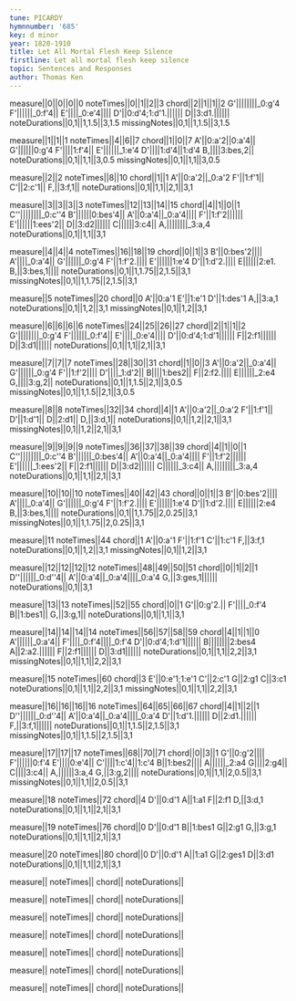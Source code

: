```yaml
---
tune: PICARDY
hymnnumber: '685'
key: d minor
year: 1820-1910
title: Let All Mortal Flesh Keep Silence
firstline: Let all mortal flesh keep silence
topic: Sentences and Responses
author: Thomas Ken
---
```

measure||0||0||0||0
noteTimes||0||1||2||3
chord||2||1||1||2
G'||||||||_0:g'4
F'||||||_0:f'4||
E'||||_0:e'4||||
D'||0:d'4;1:d'1.||||||
D||3:d1.||||||
noteDurations||0,1||1,1.5||3,1.5
missingNotes||0,1||1,1.5||3,1.5

measure||1||1||1
noteTimes||4||6||7
chord||1||0||7
A'||0:a'2||0:a'4||
G'||||||0:g'4
F'||||1:f'4||
E'||||||_1:e'4
D'||||1:d'4||1:d'4
B,||||3:bes,2||
noteDurations||0,1||1,1||3,0.5
missingNotes||0,1||1,1||3,0.5

measure||2||2
noteTimes||8||10
chord||1||1
A'||0:a'2||_0:a'2
F'||1:f'1||
C'||2:c'1||
F,||3:f,1||
noteDurations||0,1||1,1||2,1||3,1

measure||3||3||3||3
noteTimes||12||13||14||15
chord||4||1||0||1
C''||||||||_0:c''4
B'||||||0:bes'4||
A'||0:a'4||_0:a'4||||
F'||1:f'2||||||
E'||||||1:ees'2||
D||3:d2||||||
C||||||3:c4||
A,||||||||_3:a,4
noteDurations||0,1||1,1||3,1

measure||4||4||4
noteTimes||16||18||19
chord||0||1||3
B'||0:bes'2||||
A'||||_0:a'4||
G'||||||_0:g'4
F'||1:f'2.||||
E'||||||1:e'4
D'||1:d'2.||||
E||||||2:e1.
B,||3:bes,1||||
noteDurations||0,1||1,1.75||2,1.5||3,1
missingNotes||0,1||1,1.75||2,1.5||3,1

measure||5
noteTimes||20
chord||0
A'||0:a'1
E'||1:e'1
D'||1:des'1
A,||3:a,1
noteDurations||0,1||1,2||3,1
missingNotes||0,1||1,2||3,1

measure||6||6||6||6
noteTimes||24||25||26||27
chord||2||1||1||2
G'||||||||_0:g'4
F'||||||_0:f'4||
E'||||_0:e'4||||
D'||0:d'4;1:d'1||||||
F||2:f1||||||
D||3:d1||||||
noteDurations||0,1||1,1||2,1||3,1

measure||7||7||7
noteTimes||28||30||31
chord||1||0||3
A'||0:a'2||_0:a'4||
G'||||||_0:g'4
F'||1:f'2||||
D'||||_1:d'2||
B||||1:bes2||
F||2:f2.||||
E||||||_2:e4
G,||||3:g,2||
noteDurations||0,1||1,1.5||2,1||3,0.5
missingNotes||0,1||1,1.5||2,1||3,0.5

measure||8||8
noteTimes||32||34
chord||4||1
A'||0:a'2||_0:a'2
F'||1:f'1||
D'||1:d'1||
D||2:d1||
D,||3:d,1||
noteDurations||0,1||1,2||2,1||3,1
missingNotes||0,1||1,2||2,1||3,1

measure||9||9||9||9
noteTimes||36||37||38||39
chord||4||1||0||1
C''||||||||_0:c''4
B'||||||_0:bes'4||
A'||0:a'4||_0:a'4||||
F'||1:f'2||||||
E'||||||_1:ees'2||
F||2:f1||||||
D||3:d2||||||
C||||||_3:c4||
A,||||||||_3:a,4
noteDurations||0,1||1,1||2,1||3,1

measure||10||10||10
noteTimes||40||42||43
chord||0||1||3
B'||0:bes'2||||
A'||||_0:a'4||
G'||||||_0:g'4
F'||1:f'2.||||
E'||||||1:e'4
D'||1:d'2.||||
E||||||2:e4
B,||3:bes,1||||
noteDurations||0,1||1,1.75||2,0.25||3,1
missingNotes||0,1||1,1.75||2,0.25||3,1

measure||11
noteTimes||44
chord||1
A'||0:a'1
F'||1:f'1
C'||1:c'1
F,||3:f,1
noteDurations||0,1||1,2||3,1
missingNotes||0,1||1,2||3,1

measure||12||12||12||12
noteTimes||48||49||50||51
chord||0||1||2||1
D''||||||_0:d''4||
A'||0:a'4||_0:a'4||||_0:a'4
G,||3:ges,1||||||
noteDurations||0,1||3,1

measure||13||13
noteTimes||52||55
chord||0||1
G'||0:g'2.||
F'||||_0:f'4
B||1:bes1||
G,||3:g,1||
noteDurations||0,1||1,1||3,1

measure||14||14||14||14
noteTimes||56||57||58||59
chord||4||1||1||0
A'||||||_0:a'4||
F'||||_0:f'4||||_0:f'4
D'||0:d'4;1:d'1||||||
B||||||||2:bes4
A||2:a2.||||||
F||2:f1||||||
D||3:d1||||||
noteDurations||0,1||1,1||2,2||3,1
missingNotes||0,1||1,1||2,2||3,1

measure||15
noteTimes||60
chord||3
E'||0:e'1;1:e'1
C'||2:c'1
G||2:g1
C||3:c1
noteDurations||0,1||1,1||2,2||3,1
missingNotes||0,1||1,1||2,2||3,1

measure||16||16||16||16
noteTimes||64||65||66||67
chord||4||1||2||1
D''||||||_0:d''4||
A'||0:a'4||_0:a'4||||_0:a'4
D'||1:d'1.||||||
D||2:d1.||||||
F,||3:f,1||||||
noteDurations||0,1||1,1.5||2,1.5||3,1
missingNotes||0,1||1,1.5||2,1.5||3,1

measure||17||17||17
noteTimes||68||70||71
chord||0||3||1
G'||0:g'2||||
F'||||||0:f'4
E'||||0:e'4||
C'||||1:c'4||1:c'4
B||1:bes2||||
A||||||_2:a4
G||||2:g4||
C||||3:c4||
A,||||||3:a,4
G,||3:g,2||||
noteDurations||0,1||1,1||2,0.5||3,1
missingNotes||0,1||1,1||2,0.5||3,1

measure||18
noteTimes||72
chord||4
D'||0:d'1
A||1:a1
F||2:f1
D,||3:d,1
noteDurations||0,1||1,1||2,1||3,1

measure||19
noteTimes||76
chord||0
D'||0:d'1
B||1:bes1
G||2:g1
G,||3:g,1
noteDurations||0,1||1,1||2,1||3,1

measure||20
noteTimes||80
chord||0
D'||0:d'1
A||1:a1
G||2:ges1
D||3:d1
noteDurations||0,1||1,1||2,1||3,1

measure||
noteTimes||
chord||
noteDurations||

measure||
noteTimes||
chord||
noteDurations||

measure||
noteTimes||
chord||
noteDurations||

measure||
noteTimes||
chord||
noteDurations||

measure||
noteTimes||
chord||
noteDurations||

measure||
noteTimes||
chord||
noteDurations||

measure||
noteTimes||
chord||
noteDurations||

